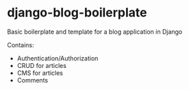 # django-blog-boilerplate
Basic boilerplate and template for a blog application in Django

Contains:
- Authentication/Authorization
- CRUD for articles
- CMS for articles
- Comments
